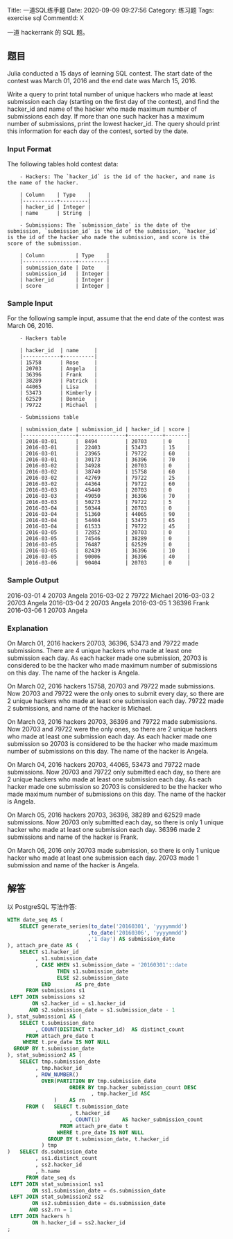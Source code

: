 Title: 一道SQL练手题
Date: 2020-09-09 09:27:56
Category: 练习题
Tags: exercise sql
CommentId: X

一道 hackerrank 的 SQL 题。

## 题目

Julia conducted a 15 days of learning SQL contest. The start date of the contest was March 01, 2016 and the end date was March 15, 2016.

<!-- PELICAN_END_SUMMARY -->

Write a query to print total number of unique hackers who made at least submission each day (starting on the first day of the contest), and find the hacker_id and name of the hacker who made maximum number of submissions each day. If more than one such hacker has a maximum number of submissions, print the lowest hacker_id. The query should print this information for each day of the contest, sorted by the date.

### Input Format

The following tables hold contest data:

```vim
    - Hackers: The `hacker_id` is the id of the hacker, and name is the name of the hacker.

    | Column    | Type    |
    |-----------+---------|
    | hacker_id | Integer |
    | name      | String  |

    - Submissions: The `submission_date` is the date of the submission, `submission_id` is the id of the submission, `hacker_id` is the id of the hacker who made the submission, and score is the score of the submission.

    | Column          | Type    |
    |-----------------+---------|
    | submission_date | Date    |
    | submission_id   | Integer |
    | hacker_id       | Integer |
    | score           | Integer |
```

### Sample Input

For the following sample input, assume that the end date of the contest was March 06, 2016.

```vim
    - Hackers table

    | hacker_id  | name     |
    |------------+----------|
    | 15758      | Rose     |
    | 20703      | Angela   |
    | 36396      | Frank    |
    | 38289      | Patrick  |
    | 44065      | Lisa     |
    | 53473      | Kimberly |
    | 62529      | Bonnie   |
    | 79722      | Michael  |

    - Submissions table

    | submission_date | submission_id | hacker_id | score |
    |-----------------+---------------+-----------+-------|
    | 2016-03-01      |  8494         | 20703     | 0     |
    | 2016-03-01      |  22403        | 53473     | 15    |
    | 2016-03-01      |  23965        | 79722     | 60    |
    | 2016-03-01      |  30173        | 36396     | 70    |
    | 2016-03-02      |  34928        | 20703     | 0     |
    | 2016-03-02      |  38740        | 15758     | 60    |
    | 2016-03-02      |  42769        | 79722     | 25    |
    | 2016-03-02      |  44364        | 79722     | 60    |
    | 2016-03-03      |  45440        | 20703     | 0     |
    | 2016-03-03      |  49050        | 36396     | 70    |
    | 2016-03-03      |  50273        | 79722     | 5     |
    | 2016-03-04      |  50344        | 20703     | 0     |
    | 2016-03-04      |  51360        | 44065     | 90    |
    | 2016-03-04      |  54404        | 53473     | 65    |
    | 2016-03-04      |  61533        | 79722     | 45    |
    | 2016-03-05      |  72852        | 20703     | 0     |
    | 2016-03-05      |  74546        | 38289     | 0     |
    | 2016-03-05      |  76487        | 62529     | 0     |
    | 2016-03-05      |  82439        | 36396     | 10    |
    | 2016-03-05      |  90006        | 36396     | 40    |
    | 2016-03-06      |  90404        | 20703     | 0     |
```

### Sample Output

2016-03-01 4 20703 Angela
2016-03-02 2 79722 Michael
2016-03-03 2 20703 Angela 
2016-03-04 2 20703 Angela 
2016-03-05 1 36396 Frank 
2016-03-06 1 20703 Angela

### Explanation

On March 01, 2016 hackers 20703, 36396, 53473 and 79722 made submissions. There are 4 unique hackers who made at least one submission each day. As each hacker made one submission, 20703 is considered to be the hacker who made maximum number of submissions on this day. The name of the hacker is Angela.

On March 02, 2016 hackers 15758, 20703 and 79722 made submissions. Now 20703 and 79722 were the only ones to submit every day, so there are 2 unique hackers who made at least one submission each day. 79722 made 2 submissions, and name of the hacker is Michael.

On March 03, 2016 hackers 20703, 36396 and 79722 made submissions. Now 20703 and 79722 were the only ones, so there are 2 unique hackers who made at least one submission each day. As each hacker made one submission so 20703 is considered to be the hacker who made maximum number of submissions on this day. The name of the hacker is Angela.

On March 04, 2016 hackers 20703, 44065, 53473 and 79722 made submissions. Now 20703 and 79722 only submitted each day, so there are 2 unique hackers who made at least one submission each day. As each hacker made one submission so 20703 is considered to be the hacker who made maximum number of submissions on this day. The name of the hacker is Angela.

On March 05, 2016 hackers 20703, 36396, 38289 and 62529 made submissions. Now 20703 only submitted each day, so there is only 1 unique hacker who made at least one submission each day. 36396 made 2 submissions and name of the hacker is Frank.

On March 06, 2016 only 20703 made submission, so there is only 1 unique hacker who made at least one submission each day. 20703 made 1 submission and name of the hacker is Angela.


## 解答

以 PostgreSQL 写法作答:

```sql
WITH date_seq AS ( 
    SELECT generate_series(to_date('20160301', 'yyyymmdd')
                          ,to_date('20160306', 'yyyymmdd')
                          ,'1 day') AS submission_date
), attach_pre_date AS (
    SELECT s1.hacker_id
         , s1.submission_date
         , CASE WHEN s1.submission_date = '20160301'::date
		        THEN s1.submission_date
			    ELSE s2.submission_date
		   END        AS pre_date
      FROM submissions s1
 LEFT JOIN submissions s2
        ON s2.hacker_id = s1.hacker_id
	   AND s2.submission_date = s1.submission_date - 1
), stat_submission1 AS (
    SELECT t.submission_date
         , COUNT(DISTINCT t.hacker_id)  AS distinct_count
      FROM attach_pre_date t
     WHERE t.pre_date IS NOT NULL
  GROUP BY t.submission_date
), stat_submission2 AS ( 
    SELECT tmp.submission_date
         , tmp.hacker_id
         , ROW_NUMBER()
           OVER(PARTITION BY tmp.submission_date
                    ORDER BY tmp.hacker_submission_count DESC
                           , tmp.hacker_id ASC
               )    AS rn
      FROM (   SELECT t.submission_date
                    , t.hacker_id
                    , COUNT(1)       AS hacker_submission_count 
                 FROM attach_pre_date t
                WHERE t.pre_date IS NOT NULL
             GROUP BY t.submission_date, t.hacker_id
           ) tmp
)   SELECT ds.submission_date
         , ss1.distinct_count
         , ss2.hacker_id
         , h.name
      FROM date_seq ds
 LEFT JOIN stat_submission1 ss1
        ON ss1.submission_date = ds.submission_date
 LEFT JOIN stat_submission2 ss2
        ON ss2.submission_date = ds.submission_date
       AND ss2.rn = 1
 LEFT JOIN hackers h
        ON h.hacker_id = ss2.hacker_id
;

```
